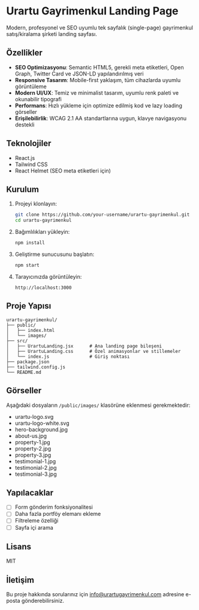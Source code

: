 # Urartu Gayrimenkul Landing Page

Modern, profesyonel ve SEO uyumlu tek sayfalık (single-page) gayrimenkul satış/kiralama şirketi landing sayfası.

## Özellikler

- **SEO Optimizasyonu**: Semantic HTML5, gerekli meta etiketleri, Open Graph, Twitter Card ve JSON-LD yapılandırılmış veri
- **Responsive Tasarım**: Mobile-first yaklaşım, tüm cihazlarda uyumlu görüntüleme
- **Modern UI/UX**: Temiz ve minimalist tasarım, uyumlu renk paleti ve okunabilir tipografi
- **Performans**: Hızlı yükleme için optimize edilmiş kod ve lazy loading görseller
- **Erişilebilirlik**: WCAG 2.1 AA standartlarına uygun, klavye navigasyonu destekli

## Teknolojiler

- React.js
- Tailwind CSS
- React Helmet (SEO meta etiketleri için)

## Kurulum

1. Projeyi klonlayın:
   ```bash
   git clone https://github.com/your-username/urartu-gayrimenkul.git
   cd urartu-gayrimenkul
   ```

2. Bağımlılıkları yükleyin:
   ```bash
   npm install
   ```

3. Geliştirme sunucusunu başlatın:
   ```bash
   npm start
   ```

4. Tarayıcınızda görüntüleyin:
   ```
   http://localhost:3000
   ```

## Proje Yapısı

```
urartu-gayrimenkul/
├── public/
│   ├── index.html
│   └── images/
├── src/
│   ├── UrartuLanding.jsx      # Ana landing page bileşeni
│   ├── UrartuLanding.css      # Özel animasyonlar ve stillemeler
│   └── index.js               # Giriş noktası
├── package.json
├── tailwind.config.js
└── README.md
```

## Görseller

Aşağıdaki dosyaların `/public/images/` klasörüne eklenmesi gerekmektedir:

- urartu-logo.svg
- urartu-logo-white.svg
- hero-background.jpg
- about-us.jpg
- property-1.jpg
- property-2.jpg
- property-3.jpg
- testimonial-1.jpg
- testimonial-2.jpg
- testimonial-3.jpg

## Yapılacaklar

- [ ] Form gönderim fonksiyonalitesi
- [ ] Daha fazla portföy elemanı ekleme
- [ ] Filtreleme özelliği
- [ ] Sayfa içi arama

## Lisans

MIT

## İletişim

Bu proje hakkında sorularınız için [info@urartugayrimenkul.com](mailto:info@urartugayrimenkul.com) adresine e-posta gönderebilirsiniz. 